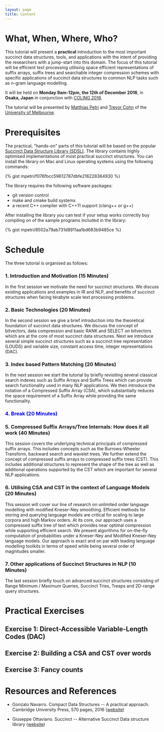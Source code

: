 ```yaml
---
layout: page
title: Content
---
```


# What, When, Where, Who?

This tutorial will present a **practical** introduction to
the most important succinct data structures, tools, and applications
with the intent of providing the researchers with a jump-start into
this domain. The focus of this tutorial will be efficient text processing 
utilising space efficient representations of suffix arrays,
suffix trees and searchable integer compression schemes with
specific applications of succinct data structures to
common NLP tasks such as n-gram language modelling.

It will be held on **Monday 9am-12pm, the 12th of December 2016**, in **Osaka, Japan** in conjunction with [COLING 2016](http://coling2016.anlp.jp/).

The tutorial will be presented by [Matthias Petri](http://github.com/mpetri/) and [Trevor Cohn](http://people.eng.unimelb.edu.au/tcohn/) of 
the [University of Melbourne](http://unimelb.edu.au).

# Prerequisites

The practical, "hands-on" parts of this tutorial will be based on the popular [Succinct Data Structure Library (SDSL)](http://github.com/simongog/sdsl-lite/). The library contains highly optimised implementations of most practical succinct structures. You can
install the library on Mac and Linux operating systems using the following commands:

{% gist mpetri/f076fbcc59612787dbfe216228364930 %}


The library requires the following software packages:

* git version control
* make and cmake build systems
* a recent C++ compiler with C++11 support (clang++ or g++)

After installing the library you can test if your setup works correctly buy compiling on of the sample programs included in the library:

{% gist mpetri/8502a79ab731d8911aa1bd683b9485ce %}


# Schedule

The three tutorial is organised as follows:

### 1. Introduction and Motivation (15 Minutes)

In the first session we motivate the need for succinct structures. We discuss existing applications and examples in IR and NLP, and benefits of succinct structures when facing terabyte scale text processing problems.

### 2. Basic Technologies (20 Minutes)

In the second session we give a brief introduction into the theoretical foundation of succinct data structures. We discuss the concept of bitvectors, data compression and basic RANK and SELECT on bitvectors which are at the core of most succinct data structures. Next we introduce several
simple succinct structures such as a succinct tree representation (LOUDS) and
variable size, constant access time, integer representations (DAC).


### 3. Index based Pattern Matching (20 Minutes)

In the next session we start the tutorial by briefly revisiting several classical search indexes such as Suffix Arrays and Suffix Trees which can provide search functionality used in many NLP applications. We then introduce the notation of a Compressed Suffix Array (CSA), which substantially reduces the space requirement of a Suffix Array while providing the same functionality.

###  <span style="color:blue"> 4. Break (20 Minutes)</span>

### 5. Compressed Suffix Arrays/Tree Internals: How does it all work (40 Minutes)

This session covers the underlying technical principals of compressed suffix arrays. This includes concepts such as the Burrows-Wheeler Transform, backward search and wavelet trees. We further extend the concept of compressed suffix arrays to compressed suffix trees (CST). This includes additional structures to represent the shape of the tree as well as additional operations supported by the CST which are important for several NLP applications.

### 6. Utilising CSA and CST in the context of Language Models (20 Minutes)

This session will cover our line of research on unlimited order language modelling with modified Kneser-Ney smoothing. Efficient methods for storing and querying language models are critical for scaling to large corpora and high Markov orders.  At its core, our approach uses a compressed suffix tree of text which provides near optimal compression while supporting efficient search. We present algorithms for on-the-fly computation of probabilities under a Kneser-Ney and Modified Kneser-Ney language models. Our approach is exact and on par with  leading language modelling toolkits in terms of speed while being several order of magnitudes smaller.


### 7. Other applications of Succinct Structures in NLP (10 Minutes)

The last session briefly touch on advanced succinct structures consisting of Range Minimum / Maximum Queries, Succinct Tries, Treaps and 2D-range query structures.


# Practical Exercises

## Exercise 1: Direct-Accessible Variable-Length Codes (DAC)

## Exercise 2: Building a CSA and CST over words

## Exercise 3: Fancy counts


# Resources and References

* Gonzalo Navarro. Compact Data Structures -- A practical approach. Cambridge University Press, 570 pages, 2016 ([website](https://www.dcc.uchile.cl/~gnavarro/CDSbook/))

* Giuseppe Ottaviano. Succinct -- Alternative Succinct Data structure library ([website](https://github.com/ot/succinct))

